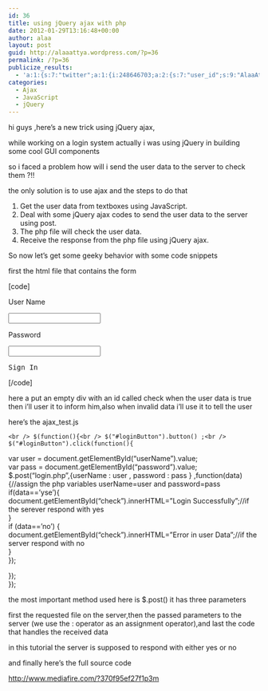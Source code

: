 ```yaml
---
id: 36
title: using jQuery ajax with php
date: 2012-01-29T13:16:48+00:00
author: alaa
layout: post
guid: http://alaaattya.wordpress.com/?p=36
permalink: /?p=36
publicize_results:
  - 'a:1:{s:7:"twitter";a:1:{i:248646703;a:2:{s:7:"user_id";s:9:"AlaaAttya";s:7:"post_id";s:18:"163611560160407552";}}}'
categories:
  - Ajax
  - JavaScript
  - jQuery
---
```

hi guys ,here&#8217;s a new trick using jQuery ajax,

while working on a login system actually i was using jQuery in building some cool GUI components

so i faced a problem how will i send the user data to the server to check them ?!!

the only solution is to use ajax and the steps to do that

  1. Get the user data from textboxes using JavaScript.
  2. Deal with some jQuery ajax codes to send the user data to the server using post.
  3. The php file will check the user data.
  4. Receive the response from the php file using jQuery ajax.

So now let&#8217;s get some geeky behavior with some code snippets

first the html file that contains the form

[code]  
<html>  
<head>  
<title>jQuery Ajax Test</title>  
<meta http-equiv="Content-Type" content="text/html; charset=utf-8" />  
<link href="http://ajax.googleapis.com/ajax/libs/jqueryui/1.8/themes/base/jquery-ui.css" rel="stylesheet" type="text/css"/>  
<script src="http://ajax.googleapis.com/ajax/libs/jquery/1.5/jquery.min.js"></script>  
<script src="http://ajax.googleapis.com/ajax/libs/jqueryui/1.8/jquery-ui.min.js"></script>  
<script type="text/javascript" src="ajax_test.js"></script>  
</head>  
<body>  
<p>User Name</p><input type="text" id="userName" />  
<p>Password</p><input type="password" id="password" />  
<br />  
<div id="loginButton"><pre>Sign In</pre></div>  
<div id="check"></div>  
</body>

</html>  
[/code]

here a put an empty div with an id called check when the user data is true then i&#8217;ll user it to inform him,also when invalid data i&#8217;ll use it to tell the user

here&#8217;s the ajax_test.js

`<br />
$(function(){<br />
$("#loginButton").button() ;<br />
$("#loginButton").click(function(){`

var user = document.getElementById(&#8220;userName&#8221;).value;  
var pass = document.getElementById(&#8220;password&#8221;).value;  
$.post(&#8220;login.php&#8221;,{userName : user , password : pass } ,function(data) {//assign the php variables userName=user and password=pass  
if(data==&#8217;yse&#8217;){  
document.getElementById(&#8220;check&#8221;).innerHTML=&#8221;Login Successfully&#8221;;//if the serever respond with yes  
}  
if (data==&#8217;no&#8217;) {  
document.getElementById(&#8220;check&#8221;).innerHTML=&#8221;Error in user Data&#8221;;//if the server respond with no  
}  
});

});  
});

the most important method used here is $.post() it has three parameters

first the requested file on the server,then the passed parameters to the server (we use the : operator as an assignment operator),and last the code that handles the received data

in this tutorial the server is supposed to respond with either yes or no

and finally here&#8217;s the full source code

http://www.mediafire.com/?370f95ef27f1p3m